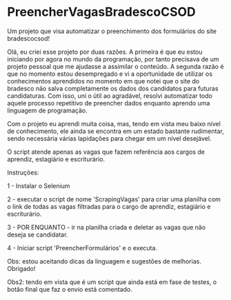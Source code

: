 # PreencherVagasBradescoCSOD
Um projeto que visa automatizar o preenchimento dos formulários do site bradescocsod!


  Olá, eu criei esse projeto por duas razões. A primeira é que eu estou iniciando por agora no mundo da programação, por tanto precisava de um projeto pessoal que me ajudasse a assimilar o conteúdo. A segunda razão é que no momento estou desempregado e vi a oportunidade de utilizar os conhecimentos aprendidos no momento em que notei que o site do bradesco não salva completamente os dados dos candidatos para futuras candidaturas. Com isso, uni o útil ao agradável, resolvi automatizar todo aquele processo repetitivo de preencher dados enquanto aprendo uma linguagem de programação.


  Com o projeto eu aprendi muita coisa, mas, tendo em vista meu baixo nível de conhecimento, ele ainda se encontra em um estado bastante rudimentar, sendo necessária várias lapidações para chegar em um nível desejável.


  O script atende apenas as vagas que fazem referência aos cargos de aprendiz, estagiário e escriturário.


Instruções:


1 - Instalar o Selenium


2 - executar o script de nome 'ScrapingVagas' para criar uma planilha com o link de todas as vagas filtradas para o cargo de aprendiz, estagiário e escriturário.


3 - POR ENQUANTO - ir na planilha criada e deletar as vagas que não deseja se candidatar.


4 - Iniciar script 'PreencherFormulários' e o executa.


Obs: estou aceitando dicas da linguagem e sugestões de melhorias. Obrigado!


Obs2: tendo em vista que é um script que ainda está em fase de testes, o botão final que faz o envio está comentado.
